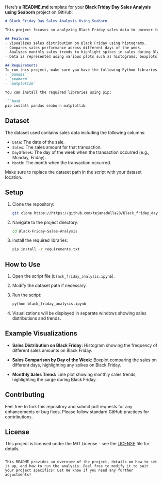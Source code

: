 Here’s a **README.md** template for your **Black Friday Day Sales Analysis using Seaborn** project on GitHub:

```markdown
# Black Friday Day Sales Analysis Using Seaborn

This project focuses on analyzing Black Friday sales data to uncover trends and insights. The analysis uses **Seaborn** to visualize the distribution of sales, compare sales trends across different days of the week, and identify monthly sales patterns. It helps in understanding customer behavior during major retail events like Black Friday.

## Features
- Visualizes sales distribution on Black Friday using histograms.
- Compares sales performance across different days of the week.
- Analyzes monthly sales trends to highlight spikes in sales during Black Friday.
- Data is represented using various plots such as histograms, boxplots, and line plots.

## Requirements
To run this project, make sure you have the following Python libraries installed:
- `pandas`
- `seaborn`
- `matplotlib`
  
You can install the required libraries using pip:

```bash
pip install pandas seaborn matplotlib
```

## Dataset
The dataset used contains sales data including the following columns:
- `Date`: The date of the sale.
- `Sales`: The sales amount for that transaction.
- `DayOfWeek`: The day of the week when the transaction occurred (e.g., Monday, Friday).
- `Month`: The month when the transaction occurred.

Make sure to replace the dataset path in the script with your dataset location.

## Setup
1. Clone the repository:

   ```bash
   git clone https://https://github.com/tejanadella28/Black_friday_day_analysis.git
   ```

2. Navigate to the project directory:

   ```bash
   cd Black-Friday-Sales-Analysis
   ```

3. Install the required libraries:

   ```bash
   pip install -r requirements.txt
   ```

## How to Use
1. Open the script file (`black_friday_analysis.ipynb`).
2. Modify the dataset path if necessary.
3. Run the script:

   ```bash
   python black_friday_analysis.ipynb
   ```

4. Visualizations will be displayed in separate windows showing sales distributions and trends.

## Example Visualizations
- **Sales Distribution on Black Friday:**
  Histogram showing the frequency of different sales amounts on Black Friday.
  
- **Sales Comparison by Day of the Week:**
  Boxplot comparing the sales on different days, highlighting any spikes on Black Friday.

- **Monthly Sales Trend:**
  Line plot showing monthly sales trends, highlighting the surge during Black Friday.

## Contributing
Feel free to fork this repository and submit pull requests for any enhancements or bug fixes. Please follow standard GitHub practices for contributions.

## License
This project is licensed under the MIT License - see the [LICENSE](LICENSE) file for details.
```

This README provides an overview of the project, details on how to set it up, and how to run the analysis. Feel free to modify it to suit your project specifics! Let me know if you need any further adjustments!
